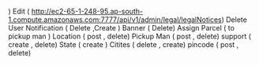 )
Edit ( http://ec2-65-1-248-95.ap-south-1.compute.amazonaws.com:7777/api/v1/admin/legal/legalNotices)
Delete User
Notification ( Delete  ,Create )
Banner ( Delete)
Assign Parcel ( to pickup man )
Location ( post , delete)
Pickup Man ( post , delete)
support ( create , delete)
State ( create )
Citites ( delete , create)
pincode ( post , delete)